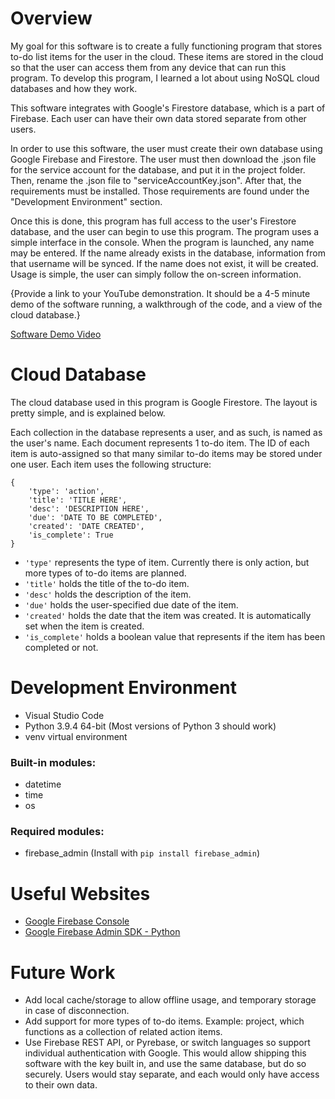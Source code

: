 # Overview

My goal for this software is to create a fully functioning program that stores to-do list items for the user in the cloud. These items are stored in the cloud so that the user can access them from any device that can run this program. To develop this program, I learned a lot about using NoSQL cloud databases and how they work.

This software integrates with Google's Firestore database, which is a part of Firebase. Each user can have their own data stored separate from other users.

In order to use this software, the user must create their own database using Google Firebase and Firestore. The user must then download the .json file for the service account for the database, and put it in the project folder. Then, rename the .json file to "serviceAccountKey.json". After that, the requirements must be installed. Those requirements are found under the "Development Environment" section.

Once this is done, this program has full access to the user's Firestore database, and the user can begin to use this program. The program uses a simple interface in the console. When the program is launched, any name may be entered. If the name already exists in the database, information from that username will be synced. If the name does not exist, it will be created. Usage is simple, the user can simply follow the on-screen information.

{Provide a link to your YouTube demonstration.  It should be a 4-5 minute demo of the software running, a walkthrough of the code, and a view of the cloud database.}

[Software Demo Video](http://youtube.link.goes.here)

# Cloud Database

The cloud database used in this program is Google Firestore. The layout is pretty simple, and is explained below.

Each collection in the database represents a user, and as such, is named as the user's name. Each document represents 1 to-do item. The ID of each item is auto-assigned so that many similar to-do items may be stored under one user. Each item uses the following structure:

```
{
    'type': 'action',
    'title': 'TITLE HERE',
    'desc': 'DESCRIPTION HERE',
    'due': 'DATE TO BE COMPLETED',
    'created': 'DATE CREATED',
    'is_complete': True
}
```

* `'type'` represents the type of item. Currently there is only action, but more types of to-do items are planned.
* `'title'` holds the title of the to-do item.
* `'desc'` holds the description of the item.
* `'due'` holds the user-specified due date of the item.
* `'created'` holds the date that the item was created. It is automatically set when the item is created.
* `'is_complete'` holds a boolean value that represents if the item has been completed or not.

# Development Environment

* Visual Studio Code
* Python 3.9.4 64-bit (Most versions of Python 3 should work)
* venv virtual environment

### Built-in modules:

* datetime
* time
* os

### Required modules:

* firebase_admin (Install with `pip install firebase_admin`)

# Useful Websites

* [Google Firebase Console](https://console.firebase.google.com/)
* [Google Firebase Admin SDK - Python](https://firebase.google.com/docs/reference/admin/python)

# Future Work

* Add local cache/storage to allow offline usage, and temporary storage in case of disconnection.
* Add support for more types of to-do items. Example: project, which functions as a collection of related action items.
* Use Firebase REST API, or Pyrebase, or switch languages so support individual authentication with Google. This would allow shipping this software with the key built in, and use the same database, but do so securely. Users would stay separate, and each would only have access to their own data.